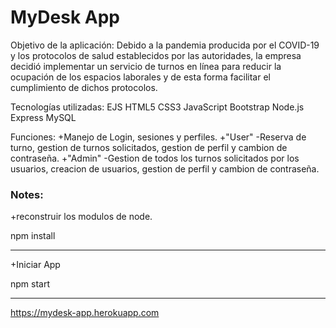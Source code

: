 # MyDesk App

Objetivo de la aplicación:
Debido a la pandemia producida por el COVID-19 y los protocolos de salud establecidos por las autoridades, la empresa decidió implementar un servicio de turnos en línea para reducir la ocupación de los espacios laborales y de esta forma facilitar el cumplimiento de dichos protocolos.

Tecnologías utilizadas:
EJS
HTML5
CSS3
JavaScript
Bootstrap
Node.js
Express
MySQL

Funciones:
+Manejo de Login, sesiones y perfiles.
+"User" -Reserva de turno, gestion de turnos solicitados, gestion de perfil y cambion de contraseña.
+"Admin" -Gestion de todos los turnos solicitados por los usuarios, creacion de usuarios, gestion de perfil y cambion de contraseña.



### Notes:

+reconstruir los modulos de node.

npm install
******************************
+Iniciar App

npm start
******************************
https://mydesk-app.herokuapp.com
